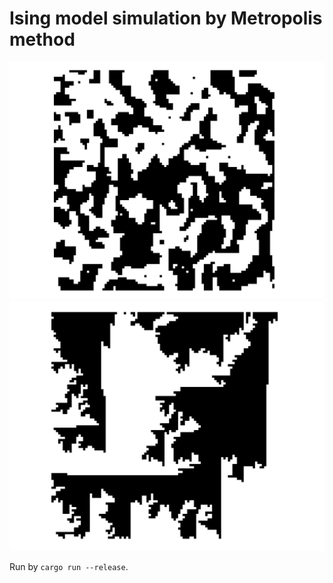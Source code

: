 # Ising model simulation by Metropolis method
![Undirected ising model](ising.png)  
![Directed wind from down left corner model](wind.png)  

Run by `cargo run --release`.
